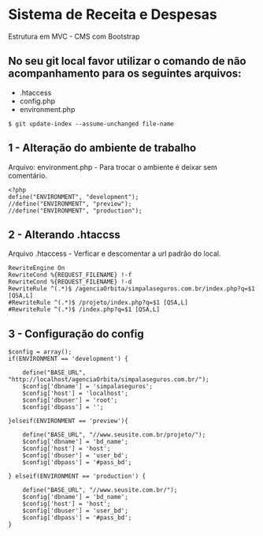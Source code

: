 # Sistema de Receita e Despesas

Estrutura em MVC - CMS com Bootstrap

## No seu git local favor utilizar o comando de não acompanhamento para os seguintes arquivos:

- .htaccess
- config.php
- environment.php

```
$ git update-index --assume-unchanged file-name
```
## 1 - Alteração do ambiente de trabalho
Arquivo: environment.php - Para trocar o ambiente é deixar sem comentário.
```
<?php
define("ENVIRONMENT", "development");
//define("ENVIRONMENT", "preview");
//define("ENVIRONMENT", "production");
```
## 2 - Alterando .htaccss
Arquivo .htaccess - Verficar e descomentar a url padrão do local.
```
RewriteEngine On
RewriteCond %{REQUEST_FILENAME} !-f
RewriteCond %{REQUEST_FILENAME} !-d
RewriteRule ^(.*)$ /agenciaOrbita/simpalaseguros.com.br/index.php?q=$1 [QSA,L]
#RewriteRule ^(.*)$ /projeto/index.php?q=$1 [QSA,L]
#RewriteRule ^(.*)$ /index.php?q=$1 [QSA,L]

```
## 3 - Configuração do config

```
$config = array();
if(ENVIRONMENT == 'development') {

	define("BASE_URL", "http://localhost/agenciaOrbita/simpalaseguros.com.br/");
	$config['dbname'] = 'simpalaseguros';
	$config['host'] = 'localhost';
	$config['dbuser'] = 'root';
	$config['dbpass'] = '';

}elseif(ENVIRONMENT == 'preview'){

	define("BASE_URL", "//www.seusite.com.br/projeto/");
	$config['dbname'] = 'bd_name';
	$config['host'] = 'host';
	$config['dbuser'] = 'user_bd';
	$config['dbpass'] = '#pass_bd';

} elseif(ENVIRONMENT == 'production') {

	define("BASE_URL", "//www.seusite.com.br/");
	$config['dbname'] = 'bd_name';
	$config['host'] = 'host';
	$config['dbuser'] = 'user_bd';
	$config['dbpass'] = '#pass_bd';
}
```